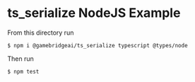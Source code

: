 # ts_serialize NodeJS Example

From this directory run

```
$ npm i @gamebridgeai/ts_serialize typescript @types/node
```

Then run 

```
$ npm test
```